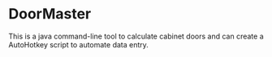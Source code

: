 # DoorMaster
This is a java command-line tool to calculate cabinet doors and can create a AutoHotkey script to automate data entry.
